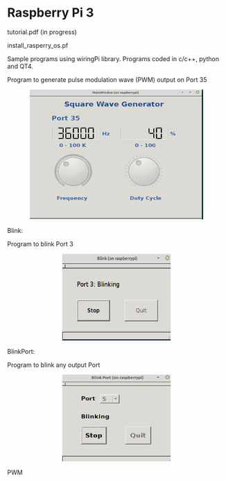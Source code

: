 # Raspberry Pi 3

tutorial.pdf (in progress)

install\_rasperry\_os.pf

Sample programs using wiringPi library. 
Programs coded in c/c++, python and QT4.

Program to generate pulse modulation  wave (PWM) output on Port 35 
<p align="center">
<img src="images/PWM.png" width="400" height="300">
</p>
Blink:

Program to blink Port 3
<p align="center">
<img src="images/Blink.png" width="250" height="200">
</p>

BlinkPort:

Program to blink any output Port
<p align="center">
<img  src="images/BlinkPort.png" width="250" height="200">
</p>

PWM

